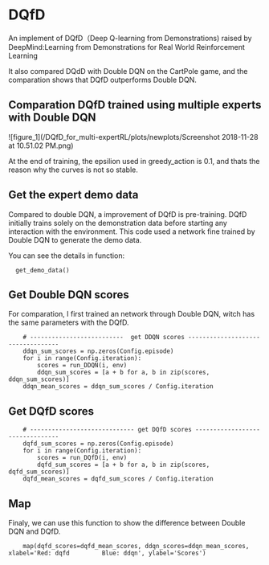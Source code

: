 # DQfD

An implement of DQfD（Deep Q-learning from Demonstrations) raised by DeepMind:Learning from Demonstrations for Real World Reinforcement Learning

It also compared DQdD with Double DQN on the CartPole game, and the comparation shows that DQfD outperforms Double DQN.

## Comparation DQfD trained using multiple experts with Double DQN

![figure_1](/DQfD_for_multi-expertRL/plots/newplots/Screenshot 2018-11-28 at 10.51.02 PM.png)

At the end of training, the epsilion used in greedy_action is 0.1, and thats the reason why the curves is not so stable.


## Get the expert demo data

Compared to double DQN, a improvement of DQfD is pre-training. DQfD initially trains solely on the demonstration data before starting any interaction with the environment. This code used a network fine trained by Double DQN to generate the demo data.

You can see the details in function:
```
  get_demo_data()
```

## Get Double DQN scores

For comparation, I first trained an network through Double DQN, witch has the same parameters with the DQfD.
```
    # --------------------------  get DDQN scores ----------------------------------
    ddqn_sum_scores = np.zeros(Config.episode)
    for i in range(Config.iteration):
        scores = run_DDQN(i, env)
        ddqn_sum_scores = [a + b for a, b in zip(scores, ddqn_sum_scores)]
    ddqn_mean_scores = ddqn_sum_scores / Config.iteration
```

## Get DQfD scores

```
    # ----------------------------- get DQfD scores --------------------------------
    dqfd_sum_scores = np.zeros(Config.episode)
    for i in range(Config.iteration):
        scores = run_DQfD(i, env)
        dqfd_sum_scores = [a + b for a, b in zip(scores, dqfd_sum_scores)]
    dqfd_mean_scores = dqfd_sum_scores / Config.iteration
```
## Map

Finaly, we can use this function to show the difference between Double DQN and DQfD.
```
    map(dqfd_scores=dqfd_mean_scores, ddqn_scores=ddqn_mean_scores, xlabel='Red: dqfd         Blue: ddqn', ylabel='Scores')
```



